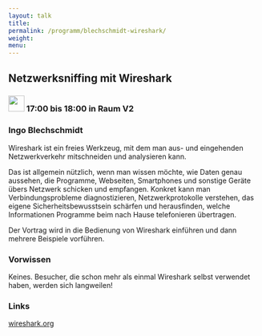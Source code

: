 ```yaml
---
layout: talk
title:
permalink: /programm/blechschmidt-wireshark/
weight: 
menu:
---
```

## Netzwerksniffing&nbsp;mit&nbsp;Wireshark

### <img height = "32" src="../../images/talk.svg"> 17:00 bis 18:00 in Raum V2

### Ingo&nbsp;Blechschmidt

Wireshark ist ein freies Werkzeug, mit dem man aus- und eingehenden Netzwerkverkehr mitschneiden und analysieren kann.

Das ist allgemein nützlich, wenn man wissen möchte, wie Daten genau aussehen, die Programme, Webseiten, Smartphones und sonstige Geräte übers Netzwerk schicken und empfangen.
Konkret kann man Verbindungsprobleme diagnostizieren, Netzwerkprotokolle verstehen, das eigene Sicherheitsbewusstsein schärfen und herausfinden, welche Informationen Programme beim nach Hause telefonieren übertragen.

Der Vortrag wird in die Bedienung von Wireshark einführen und dann mehrere Beispiele vorführen.

### Vorwissen

Keines. Besucher, die schon mehr als einmal Wireshark selbst verwendet haben, werden sich langweilen!

### Links

<a href="https://www.wireshark.org" target="_blank">wireshark.org</a>

